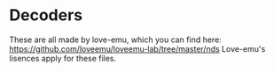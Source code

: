 # Decoders
These are all made by love-emu, which you can find here: https://github.com/loveemu/loveemu-lab/tree/master/nds
Love-emu's lisences apply for these files.
